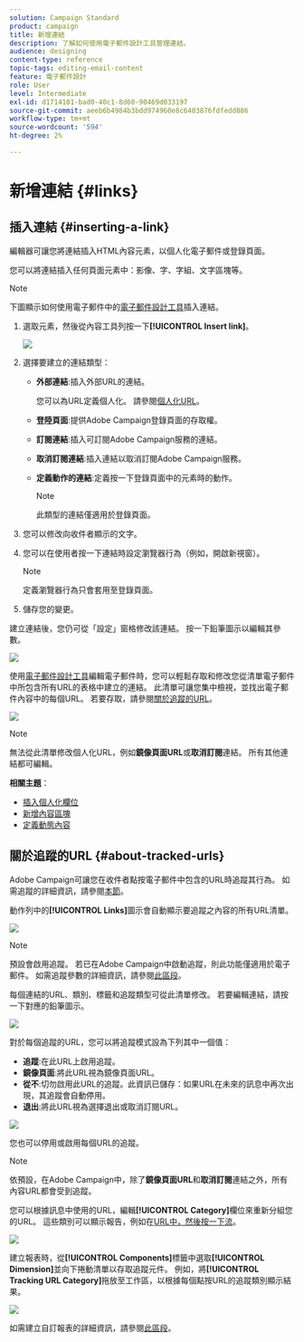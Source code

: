 ```yaml
---
solution: Campaign Standard
product: campaign
title: 新增連結
description: 了解如何使用電子郵件設計工具管理連結。
audience: designing
content-type: reference
topic-tags: editing-email-content
feature: 電子郵件設計
role: User
level: Intermediate
exl-id: d1714101-bad0-40c1-8d60-90469d033197
source-git-commit: aeeb6b4984b3bdd974960e8c6403876fdfedd886
workflow-type: tm+mt
source-wordcount: '594'
ht-degree: 2%

---
```


# 新增連結 {#links}

## 插入連結 {#inserting-a-link}

編輯器可讓您將連結插入HTML內容元素，以個人化電子郵件或登錄頁面。

您可以將連結插入任何頁面元素中：影像、字、字組、文字區塊等。

>[!NOTE]
>
>下圖顯示如何使用電子郵件中的[電子郵件設計工具](../../designing/using/designing-content-in-adobe-campaign.md)插入連結。

1. 選取元素，然後從內容工具列按一下&#x200B;**[!UICONTROL Insert link]**。

   ![](assets/des_insert_link.png)

1. 選擇要建立的連結類型：

   * **外部連結**:插入外部URL的連結。

      您可以為URL定義個人化。 請參閱[個人化URL](../../designing/using/using-reusable-content.md#creating-a-content-fragment)。

   * **登陸頁面**:提供Adobe Campaign登錄頁面的存取權。
   * **訂閱連結**:插入可訂閱Adobe Campaign服務的連結。
   * **取消訂閱連結**:插入連結以取消訂閱Adobe Campaign服務。
   * **定義動作的連結**:定義按一下登錄頁面中的元素時的動作。

      >[!NOTE]
      >
      >此類型的連結僅適用於登錄頁面。

1. 您可以修改向收件者顯示的文字。
1. 您可以在使用者按一下連結時設定瀏覽器行為（例如，開啟新視窗）。

   >[!NOTE]
   >
   >定義瀏覽器行為只會套用至登錄頁面。

1. 儲存您的變更。

建立連結後，您仍可從「設定」窗格修改該連結。 按一下鉛筆圖示以編輯其參數。

![](assets/des_link_edit.png)

使用[電子郵件設計工具](../../designing/using/designing-content-in-adobe-campaign.md)編輯電子郵件時，您可以輕鬆存取和修改您從清單電子郵件中所包含所有URL的表格中建立的連結。 此清單可讓您集中檢視，並找出電子郵件內容中的每個URL。 若要存取，請參閱[關於追蹤的URL](#about-tracked-urls)。

![](assets/des_link_list.png)

>[!NOTE]
>
>無法從此清單修改個人化URL，例如&#x200B;**鏡像頁面URL**&#x200B;或&#x200B;**取消訂閱**&#x200B;連結。 所有其他連結都可編輯。

**相關主題**：

* [插入個人化欄位](../../designing/using/personalization.md#inserting-a-personalization-field)
* [新增內容區塊](../../designing/using/personalization.md#adding-a-content-block)
* [定義動態內容](../../designing/using/personalization.md#defining-dynamic-content-in-an-email)

## 關於追蹤的URL {#about-tracked-urls}

Adobe Campaign可讓您在收件者點按電子郵件中包含的URL時追蹤其行為。 如需追蹤的詳細資訊，請參閱[本節](../../sending/using/tracking-messages.md#about-tracking)。

動作列中的&#x200B;**[!UICONTROL Links]**&#x200B;圖示會自動顯示要追蹤之內容的所有URL清單。

![](assets/des_links.png)

>[!NOTE]
>
>預設會啟用追蹤。 若已在Adobe Campaign中啟動追蹤，則此功能僅適用於電子郵件。 如需追蹤參數的詳細資訊，請參閱[此區段](../../administration/using/configuring-email-channel.md#tracking-parameters)。

每個連結的URL、類別、標籤和追蹤類型可從此清單修改。 若要編輯連結，請按一下對應的鉛筆圖示。

![](assets/des_links_tracking.png)

對於每個追蹤的URL，您可以將追蹤模式設為下列其中一個值：

* **追蹤**:在此URL上啟用追蹤。
* **鏡像頁面**:將此URL視為鏡像頁面URL。
* **從不**:切勿啟用此URL的追蹤。此資訊已儲存：如果URL在未來的訊息中再次出現，其追蹤會自動停用。
* **退出**:將此URL視為選擇退出或取消訂閱URL。

![](assets/des_link_tracking_type.png)

您也可以停用或啟用每個URL的追蹤。

>[!NOTE]
>
>依預設，在Adobe Campaign中，除了&#x200B;**鏡像頁面URL**&#x200B;和&#x200B;**取消訂閱**&#x200B;連結之外，所有內容URL都會受到追蹤。

您可以根據訊息中使用的URL，編輯&#x200B;**[!UICONTROL Category]**&#x200B;欄位來重新分組您的URL。 這些類別可以顯示報告，例如在[URL中，然後按一下流](../../reporting/using/urls-and-click-streams.md)。

![](assets/des_link_tracking_category.png)

建立報表時，從&#x200B;**[!UICONTROL Components]**&#x200B;標籤中選取&#x200B;**[!UICONTROL Dimension]**&#x200B;並向下捲動清單以存取追蹤元件。 例如，將&#x200B;**[!UICONTROL Tracking URL Category]**&#x200B;拖放至工作區，以根據每個點按URL的追蹤類別顯示結果。

![](assets/des_link_tracking_report.png)

如需建立自訂報表的詳細資訊，請參閱[此區段](../../reporting/using/about-dynamic-reports.md)。
